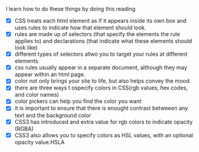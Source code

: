 I learn how to do these things by doing this reading

- [x] CSS treats each html element as if it appears inside its own box and uses rules to indicate
how that element should look.
- [x] rules are made up of selectors (that specify the elements the rule applies to) and declarations (that indicate what these elements should look like)
- [x] different types of selectors allwo you to target your rules at different elements
- [x] css rules usually appear in a separate document, although they may appear within an html page.
- [x] color not only brings your site to life, but also helps convey the mood.
- [x] there are three ways t ospecify colors in CSS(rgb values, hex codes, and color names)
- [x] color pickers can help you find the color you want
- [x] it is important to ensure that there is enought contrast betweeen any text and the background
color
- [x] CSS3 has introduced and extra value for rgb colors to indicate opacity (RGBA)
- [x] CSS3 also allows you to specify colors as HSL values, with an optional opacity value.HSLA
